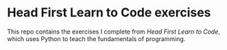 # Head First Learn to Code exercises

This repo contains the exercises I complete from *Head First Learn to Code*, which uses Python to teach the fundamentals of programming.